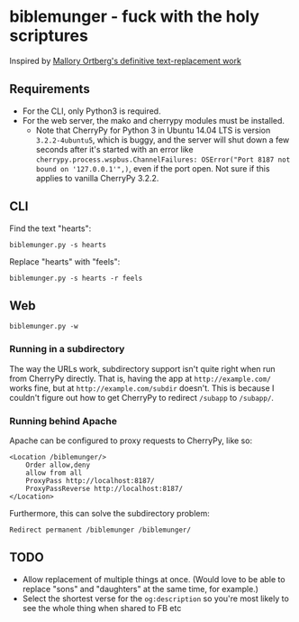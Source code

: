 # biblemunger - fuck with the holy scriptures

Inspired by [Mallory Ortberg's definitive text-replacement work](http://the-toast.net/tag/bible-verses/)

## Requirements

- For the CLI, only Python3 is required.
- For the web server, the mako and cherrypy modules must be installed. 
  - Note that CherryPy for Python 3 in Ubuntu 14.04 LTS is version `3.2.2-4ubuntu5`, which is buggy, and the server will shut down a few seconds after it's started with an error like `cherrypy.process.wspbus.ChannelFailures: OSError("Port 8187 not bound on '127.0.0.1'",)`, even if the port open. Not sure if this applies to vanilla CherryPy 3.2.2.

## CLI

Find the text "hearts": 

    biblemunger.py -s hearts

Replace "hearts" with "feels":

    biblemunger.py -s hearts -r feels

## Web

    biblemunger.py -w

### Running in a subdirectory

The way the URLs work, subdirectory support isn't quite right when run from CherryPy directly. That is, having the app at `http://example.com/` works fine, but at `http://example.com/subdir` doesn't. This is because I couldn't figure out how to get CherryPy to redirect `/subapp` to `/subapp/`. 

### Running behind Apache

Apache can be configured to proxy requests to CherryPy, like so: 

    <Location /biblemunger/>
        Order allow,deny
        allow from all
        ProxyPass http://localhost:8187/
        ProxyPassReverse http://localhost:8187/
    </Location>

Furthermore, this can solve the subdirectory problem:

    Redirect permanent /biblemunger /biblemunger/

## TODO

- Allow replacement of multiple things at once.
  (Would love to be able to replace "sons" and "daughters" at the same time, for example.)
- Select the shortest verse for the `og:description` so you're most likely to see the whole thing when shared to FB etc

